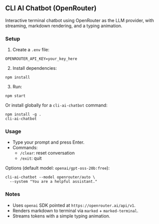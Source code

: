 ## CLI AI Chatbot (OpenRouter)

Interactive terminal chatbot using OpenRouter as the LLM provider, with streaming, markdown rendering, and a typing animation.

### Setup

1. Create a `.env` file:

```
OPENROUTER_API_KEY=your_key_here
```

2. Install dependencies:

```
npm install
```

3. Run:

```
npm start
```

Or install globally for a `cli-ai-chatbot` command:

```
npm install -g .
cli-ai-chatbot
```

### Usage

- Type your prompt and press Enter.
- Commands:
  - `/clear`: reset conversation
  - `/exit`: quit

Options (default model: `openai/gpt-oss-20b:free`):

```
cli-ai-chatbot --model openrouter/auto \
  --system "You are a helpful assistant."
```

### Notes

- Uses `openai` SDK pointed at `https://openrouter.ai/api/v1`.
- Renders markdown to terminal via `marked` + `marked-terminal`.
- Streams tokens with a simple typing animation.


